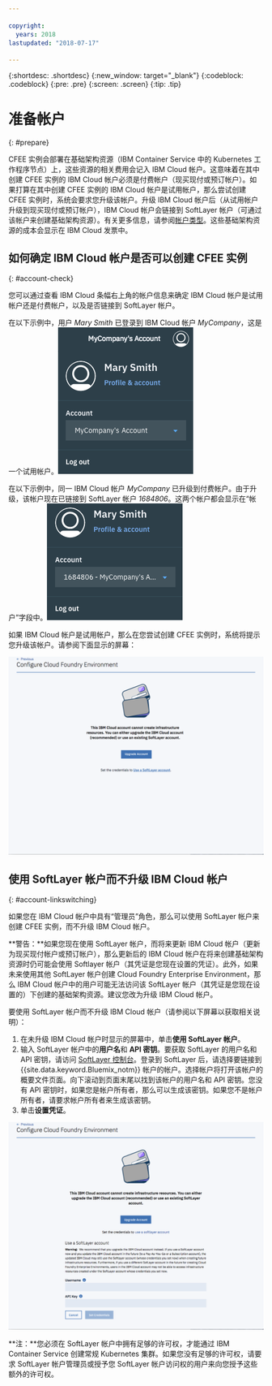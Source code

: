 ```yaml
---

copyright:
  years: 2018
lastupdated: "2018-07-17"

---
```


{:shortdesc: .shortdesc}
{:new_window: target="_blank"}
{:codeblock: .codeblock}
{:pre: .pre}
{:screen: .screen}
{:tip: .tip}

# 准备帐户
{: #prepare}

CFEE 实例会部署在基础架构资源（IBM Container Service 中的 Kubernetes 工作程序节点）上，这些资源的相关费用会记入 IBM Cloud 帐户。这意味着在其中创建 CFEE 实例的 IBM Cloud 帐户必须是付费帐户（现买现付或预订帐户）。如果打算在其中创建 CFEE 实例的 IBM Cloud 帐户是试用帐户，那么尝试创建 CFEE 实例时，系统会要求您升级该帐户。升级 IBM Cloud 帐户后（从试用帐户升级到现买现付或预订帐户），IBM Cloud 帐户会链接到 SoftLayer 帐户（可通过该帐户来创建基础架构资源）。有关更多信息，请参阅[帐户类型](https://console.bluemix.net/docs/account/index.html#accounts)。这些基础架构资源的成本会显示在 IBM Cloud 发票中。

## 如何确定 IBM Cloud 帐户是否可以创建 CFEE 实例
{: #account-check}

您可以通过查看 IBM Cloud 条幅右上角的帐户信息来确定 IBM Cloud 帐户是试用帐户还是付费帐户，以及是否链接到 SoftLayer 帐户。

在以下示例中，用户 _Mary Smith_ 已登录到 IBM Cloud 帐户 _MyCompany_，这是一个试用帐户。![帐户检查](img/AccountExample_1.png)

在以下示例中，同一 IBM Cloud 帐户 _MyCompany_ 已升级到付费帐户。由于升级，该帐户现在已链接到 SoftLayer 帐户 _1684806_。这两个帐户都会显示在“帐户”字段中。![帐户检查](img/AccountExample_2.png)

如果 IBM Cloud 帐户是试用帐户，那么在您尝试创建 CFEE 实例时，系统将提示您升级该帐户。请参阅下面显示的屏幕：

![帐户检查](img/UpgradeAccountPage_1.png)

## 使用 SoftLayer 帐户而不升级 IBM Cloud 帐户
{: #account-linkswitching}

如果您在 IBM Cloud 帐户中具有“管理员”角色，那么可以使用 SoftLayer 帐户来创建 CFEE 实例，而不升级 IBM Cloud 帐户。


**警告：**如果您现在使用 SoftLayer 帐户，而将来更新 IBM Cloud 帐户（更新为现买现付帐户或预订帐户），那么更新后的 IBM Cloud 帐户在将来创建基础架构资源时仍可能会使用 Softlayer 帐户（其凭证是您现在设置的凭证）。此外，如果未来使用其他 SoftLayer 帐户创建 Cloud Foundry Enterprise Environment，那么 IBM Cloud 帐户中的用户可能无法访问该 SoftLayer 帐户（其凭证是您现在设置的）下创建的基础架构资源。建议您改为升级 IBM Cloud 帐户。

要使用 SoftLayer 帐户而不升级 IBM Cloud 帐户（请参阅以下屏幕以获取相关说明）：
1. 在未升级 IBM Cloud 帐户时显示的屏幕中，单击**使用 SoftLayer 帐户**。
2. 输入 SoftLayer 帐户中的**用户名**和 **API 密钥**。要获取 SoftLayer 的用户名和 API 密钥，请访问 [SoftLayer 控制台](https://control.softlayer.com)。登录到 SoftLayer 后，请选择要链接到 {{site.data.keyword.Bluemix_notm}} 帐户的帐户。选择帐户将打开该帐户的概要文件页面。向下滚动到页面末尾以找到该帐户的用户名和 API 密钥。您没有 API 密钥时，如果您是帐户所有者，那么可以生成该密钥。如果您不是帐户所有者，请要求帐户所有者来生成该密钥。
3. 单击**设置凭证**。

![帐户检查](img/UpgradeAccountPage_2.png)

**注：**您必须在 SoftLayer 帐户中拥有足够的许可权，才能通过 IBM Container Service 创建常规 Kubernetes 集群。如果您没有足够的许可权，请要求 SoftLayer 帐户管理员或授予您 SoftLayer 帐户访问权的用户来向您授予这些额外的许可权。
